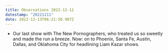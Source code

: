 ```yaml
---
title: Observations 2022-12-11
datestamp: "20221211"
date: 2022-12-13T06:21:50.907Z
---
```

- Our last show with The New Pornographers, who treated us so sweetly and made the run a breeze. Now: on to Phoenix, Santa Fe, Austin, Dallas, and Oklahoma City for headlining Liam Kazar shows.